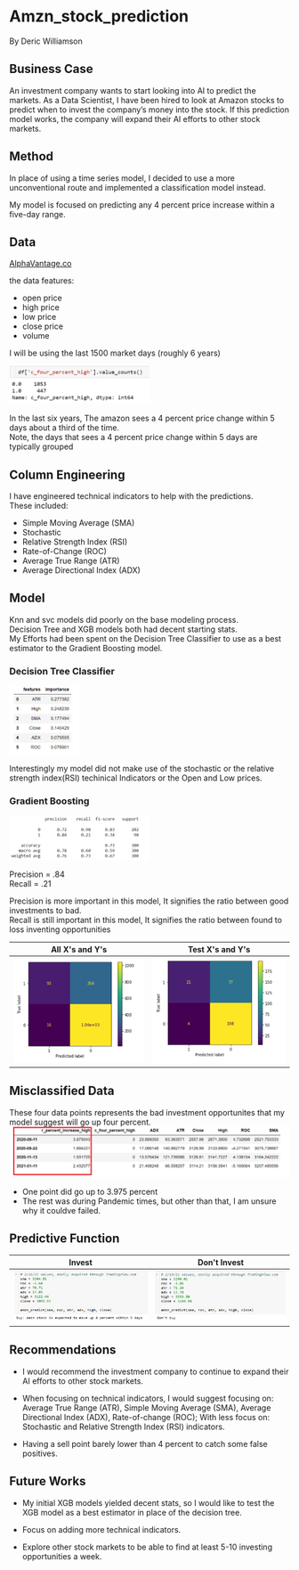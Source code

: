 # Amzn_stock_prediction
 By Deric Williamson

## Business Case
An investment company wants to start looking into AI to predict the markets.  As a Data Scientist, I have been hired to look at Amazon stocks to predict when to invest the company’s money into the stock. If this prediction model works, the company will expand their AI efforts to other stock markets.


## Method
In place of using a time series model, I decided to use a more unconventional route and implemented a classification model instead. 

My model is focused on predicting any 4 percent price increase within a five-day range.


## Data 
[AlphaVantage.co](https://www.alphavantage.co/)  

the data features:
* open price
* high price
* low price 
* close price
* volume

I will be using the last 1500 market days (roughly 6 years)  

<img src="/images/predictor_value_counts.PNG" width = 50%/>  
   
In the last six years, The amazon sees a 4 percent price change within 5 days about a third of the time.  
Note, the days that sees a 4 percent price change within 5 days are typically grouped  


## Column Engineering
I have engineered technical indicators to help with the predictions.  
These included: 
* Simple Moving Average (SMA)
* Stochastic
* Relative Strength Index (RSI)
* Rate-of-Change (ROC)
* Average True Range (ATR)
* Average Directional Index (ADX)


## Model
Knn and svc models did poorly on the base modeling process.  
Decision Tree and XGB models both had decent starting stats.  
My Efforts had been spent on the Decision Tree Classifier to use as a best estimator to the Gradient Boosting model.


### Decision Tree Classifier
<img src="/images/feature_importances.PNG" width = 25%/> 

Interestingly my model did not make use of the stochastic or the relative strength index(RSI) techinical Indicators or the Open and Low prices.


### Gradient Boosting
<img src="/images/classification_report.PNG" width = 50%/>  

Precision = .84  
Recall = .21  
  
Precision is more important in this model, It signifies the ratio between good investments to bad.  
Recall is still important in this model, It signifies the ratio between found to loss inventing opportunities  


|   All X's and Y's                                  |               Test X's and Y's                     |
|----------------------------------------------------| ---------------------------------------------------|
|<img src="/images/confusion_matrix_full.PNG"/>      |  <img src="/images/confusion_matrix_test.PNG"/>    | 





## Misclassified Data
These four data points represents the bad investment opportunites that my model suggest will go up four percent.
<img src="/images/false-positives.PNG" width = 100%/> 

* One point did go up to 3.975 percent
* The rest was during Pandemic times, but other than that, I am unsure why it couldve failed.

## Predictive Function
| Invest                                             |               Don't Invest                         |
|----------------------------------------------------| ---------------------------------------------------|
|<img src="/images/amzn_predict1.PNG"/>              |  <img src="/images/amzn_predict2.PNG"/>| 


## Recommendations
* I would recommend the investment company to continue to expand their AI efforts to other stock markets.

* When focusing on technical indicators, I would suggest focusing on:  Average True Range (ATR), Simple Moving Average (SMA), Average Directional Index (ADX), Rate-of-change (ROC);    With less focus on: Stochastic and Relative Strength Index (RSI) indicators.

* Having a sell point barely lower than 4 percent to catch some false positives. 


## Future Works
* My initial XGB models yielded decent stats, so I would like to test the XGB model as a best estimator in place of the decision tree.

* Focus on adding more technical indicators.

* Explore other stock markets to be able to find at least 5-10 investing opportunities a week.





